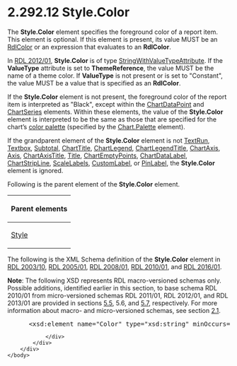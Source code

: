 <html dir="LTR" xmlns:mshelp="http://msdn.microsoft.com/mshelp" xmlns:ddue="http://ddue.schemas.microsoft.com/authoring/2003/5" xmlns:xlink="http://www.w3.org/1999/xlink" xmlns:tool="http://www.microsoft.com/tooltip">
    <head>
        <meta http-equiv="Content-Type" content="text/html; CHARSET=utf-8"></meta>
        <meta name="save" content="history"></meta>
        <title>2.292.12 Style.Color</title>
        <xml>
            <mshelp:toctitle title="2.292.12 Style.Color"></mshelp:toctitle>
            <mshelp:rltitle title="[MS-RDL]: Style.Color"></mshelp:rltitle>
            <mshelp:keyword index="A" term="7911c883-f314-41d9-9136-02e8a26279ad"></mshelp:keyword>
            <mshelp:attr name="DCSext.ContentType" value="open specification"></mshelp:attr>
            <mshelp:attr name="AssetID" value="7911c883-f314-41d9-9136-02e8a26279ad"></mshelp:attr>
            <mshelp:attr name="TopicType" value="kbRef"></mshelp:attr>
            <mshelp:attr name="DCSext.Title" value="[MS-RDL]: Style.Color" />
        </xml>
    </head>
    <body>
        <div id="header">
            <h1 class="heading">2.292.12 Style.Color</h1>
        </div>
        <div id="mainSection">
            <div id="mainBody">
                <div id="allHistory" class="saveHistory"></div>
                <div id="sectionSection0" class="section" name="collapseableSection">
                    

<p>The <b>Style.Color</b> element specifies the foreground
color of a report item. This element is optional. If this element is present,
its value MUST be an <a href="b302c6a5-6023-42b1-95ed-bafcdc4b5714.html">RdlColor</a>
or an expression that evaluates to an <b>RdlColor</b>.</p>

<p>In <a href="f165fb82-3c5a-4369-961c-128de233638c.html">RDL 2012/01</a>,
<b>Style.Color</b> is of type <a href="6f331cb4-87a7-419d-bb8d-6e5142cb06a0.html">StringWithValueTypeAttribute</a>.
If the <b>ValueType</b> attribute is set to <b>ThemeReference</b>, the value
MUST be the name of a theme color. If <b>ValueType</b> is not present or is set
to &quot;Constant&quot;, the value MUST be a value that is specified as an <b>RdlColor</b>.</p>

<p>If the <b>Style.Color</b> element is not present, the
foreground color of the report item is interpreted as &quot;Black&quot;, except
within the <a href="86cf2a9b-4610-4ffe-8fff-16480a7bf6a4.html">ChartDataPoint</a>
and <a href="aee11573-3fcf-4365-938b-e6c8ceece6e1.html">ChartSeries</a>
elements. Within these elements, the value of the <b>Style.Color</b> element is
interpreted to be the same as those that are specified for the chart’s <a href="b2482b3f-74ab-4ca8-a9e5-c07955011743.html#gt_05879d13-b9e0-4333-b96d-63cc3433997e">color palette</a> (specified by
the <a href="a9491fb4-6d93-4aa0-a21e-7ea22b8f482d.html">Chart.Palette</a>
element).</p>

<p>If the grandparent element of the <b>Style.Color</b> element
is not <a href="90623d67-443b-4480-9869-e03277a6223a.html">TextRun</a>, <a href="469d0032-b5ec-43d9-ab36-d3a88b9cc1f6.html">Textbox</a>, <a href="44172a0a-a53f-423e-be81-08352a109961.html">Subtotal</a>, <a href="67fc30a5-9c4a-4eaa-aec9-b2f734b240f5.html">ChartTitle</a>, <a href="68a0757c-8f1a-42b9-9473-ccedd40029fb.html">ChartLegend</a>, <a href="f52c13d7-bd88-459b-aa48-9a5201c14004.html">ChartLegendTitle</a>, <a href="0c19f1cb-ef68-4c28-a2d0-8601b7fd0f32.html">ChartAxis</a>, <a href="2bfb943e-7cfe-41c1-baa4-5739a99a341b.html">Axis</a>, <a href="8fde02ea-8499-4f99-a339-840397fd79fc.html">ChartAxisTitle</a>, <a href="ad26c51e-d1ae-4ab1-9324-7bec1efc2ada.html">Title</a>, <a href="63318796-2f97-45e4-bd8c-8926255308c7.html">ChartEmptyPoints</a>, <a href="cb4e56a8-c079-4788-a576-cec2510f5b96.html">ChartDataLabel</a>, <a href="4b96c12c-5a8d-4335-b76c-da86e7328c63.html">ChartStripLine</a>, <a href="7e678f86-f918-4069-822a-f1324ab0b043.html">ScaleLabels</a>, <a href="519139e8-6188-4286-b148-dfd76a0a6be4.html">CustomLabel</a>, or <a href="8a95fbbe-67d8-418f-8b2c-dc7fb18fdf6b.html">PinLabel</a>, the <b>Style.Color</b>
element is ignored.</p>

<p>Following is the parent element of the <b>Style.Color</b>
element.</p>

<table>
 <thead>
  <tr>
   <th>
   <p>Parent elements</p>
   </th>
  </tr>
 </thead>
 <tr>
  <td>
  <p><a href="ea446209-9c6a-46ce-b472-fae8b8350b37.html">Style</a></p>
  </td>
 </tr>
</table>

<p>The following is the XML Schema definition of the <b>Style.Color</b>
element in <a href="a7e2ad00-07c8-4f6d-80ab-3ad55df7b233.html">RDL 2003/10</a>,
<a href="3ebe2912-4958-4832-b391-cad1f5e13338.html">RDL 2005/01</a>, <a href="1e855f94-4617-47e4-b89e-0856c6cb420f.html">RDL 2008/01</a>, <a href="3428e690-a348-4ec7-8a6a-8efb42d2cdee.html">RDL 2010/01</a>, and <a href="52ce3983-2bfc-4e72-9359-42aaf5fe4509.html">RDL 2016/01</a>.</p>

<p><b>Note</b>: The following XSD represents RDL
macro-versioned schemas only. Possible additions, identified earlier in this
section, to base schema RDL 2010/01 from micro-versioned schemas RDL 2011/01,
RDL 2012/01, and RDL 2013/01 are provided in sections <a href="bf2bab1a-b608-4bcc-b718-1cc1baa9579c.html">5.5</a>, 5.6, and <a href="c5c219b8-4b13-4c49-9c86-6a07aab39823.html">5.7</a>, respectively. For
more information about macro- and micro-versioned schemas, see section <a href="ae14822f-9553-45f1-bacc-c0a1cbb484fb.html">2.1</a>.</p>

<dl>
<dd>
<div><pre> &lt;xsd:element name=&quot;Color&quot; type=&quot;xsd:string&quot; minOccurs=&quot;0&quot; /&gt;
</pre></div>
</dd></dl>


                </div>
            </div>
        </div>
    </body>
</html>